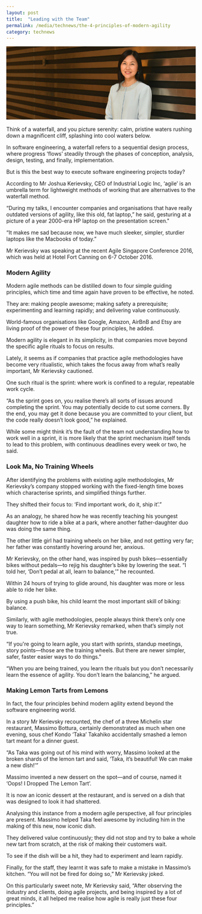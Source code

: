 ```yaml
---
layout: post
title:  "Leading with the Team"
permalink: /media/technews/the-4-principles-of-modern-agility
category: technews
---
```


![Leading with the Team](/images/technews/leading-with-the-team-part-1.png)

Think of a waterfall, and you picture serenity: calm, pristine waters rushing down a magnificent cliff, splashing into cool waters below.

In software engineering, a waterfall refers to a sequential design process, where progress ‘flows’ steadily through the phases of conception, analysis, design, testing, and finally, implementation.

But is this the best way to execute software engineering projects today?

According to Mr Joshua Kerievsky, CEO of Industrial Logic Inc, ‘agile’ is an umbrella term for lightweight methods of working that are alternatives to the waterfall method.

“During my talks, I encounter companies and organisations that have really outdated versions of agility, like this old, fat laptop,” he said, gesturing at a picture of a year 2000-era HP laptop on the presentation screen."

“It makes me sad because now, we have much sleeker, simpler, sturdier laptops like the Macbooks of today.”

Mr Kerievsky was speaking at the recent Agile Singapore Conference 2016, which was held at Hotel Fort Canning on 6-7 October 2016. 

### **Modern Agility**

Modern agile methods can be distilled down to four simple guiding principles, which time and time again have proven to be effective, he noted. 

They are: making people awesome; making safety a prerequisite; experimenting and learning rapidly; and delivering value continuously.

World-famous organisations like Google, Amazon, AirBnB and Etsy are living proof of the power of these four principles, he added.

Modern agility is elegant in its simplicity, in that companies move beyond the specific agile rituals to focus on results.

Lately, it seems as if companies that practice agile methodologies have become very ritualistic, which takes the focus away from what’s really important, Mr Kerievsky cautioned. 

One such ritual is the sprint: where work is confined to a regular, repeatable work cycle.

“As the sprint goes on, you realise there’s all sorts of issues around completing the sprint. You may potentially decide to cut some corners. By the end, you may get it done because you are committed to your client, but the code really doesn’t look good,” he explained.

While some might think it’s the fault of the team not understanding how to work well in a sprint, it is more likely that the sprint mechanism itself tends to lead to this problem, with continuous deadlines every week or two, he said. 

### **Look Ma, No Training Wheels**
After identifying the problems with existing agile methodologies, Mr Kerievsky’s company stopped working with the fixed-length time boxes which characterise sprints, and simplified things further.

They shifted their focus to: ‘Find important work, do it, ship it’.”

As an analogy, he shared how he was recently teaching his youngest daughter how to ride a bike at a park, where another father-daughter duo was doing the same thing.

The other little girl had training wheels on her bike, and not getting very far; her father was constantly hovering around her, anxious.

Mr Kerievsky, on the other hand, was inspired by push bikes—essentially bikes without pedals—to rejig his daughter’s bike by lowering the seat. “I told her, ‘Don’t pedal at all, learn to balance,’” he recounted.

Within 24 hours of trying to glide around, his daughter was more or less able to ride her bike.

By using a push bike, his child learnt the most important skill of biking: balance.

Similarly, with agile methodologies, people always think there’s only one way to learn something, Mr Kerievsky remarked, when that’s simply not true.

“If you're going to learn agile, you start with sprints, standup meetings, story points—those are the training wheels. But there are newer simpler, safer, faster easier ways to do things."

“When you are being trained, you learn the rituals but you don’t necessarily learn the essence of agility. You don’t learn the balancing,” he argued.

### **Making Lemon Tarts from Lemons**

In fact, the four principles behind modern agility extend beyond the software engineering world.

In a story Mr Kerievsky recounted, the chef of a three Michelin star restaurant, Massimo Bottura, certainly demonstrated as much when one evening, sous chef Kondo ‘Taka’ Takahiko accidentally smashed a lemon tart meant for a dinner guest.

“As Taka was going out of his mind with worry, Massimo looked at the broken shards of the lemon tart and said, ‘Taka, it’s beautiful! We can make a new dish!’”

Massimo invented a new dessert on the spot—and of course, named it ‘Oops! I Dropped The Lemon Tart’.

It is now an iconic dessert at the restaurant, and is served on a dish that was designed to look it had shattered.

Analysing this instance from a modern agile perspective, all four principles are present. Massimo helped Taka feel awesome by including him in the making of this new, now iconic dish.

They delivered value continuously; they did not stop and try to bake a whole new tart from scratch, at the risk of making their customers wait.

To see if the dish will be a hit, they had to experiment and learn rapidly.

Finally, for the staff, they learnt it was safe to make a mistake in Massimo’s kitchen. “You will not be fired for doing so,” Mr Kerievsky joked.

On this particularly sweet note, Mr Kerievsky said, “After observing the industry and clients, doing agile projects, and being inspired by a lot of great minds, it all helped me realise how agile is really just these four principles.”
